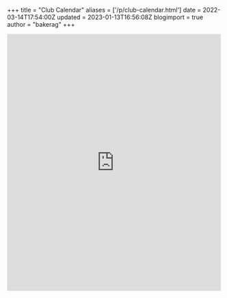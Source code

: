 +++
title = "Club Calendar"
aliases = ['/p/club-calendar.html']
date = 2022-03-14T17:54:00Z
updated = 2023-01-13T16:56:08Z
blogimport = true 
author = "bakerag"
+++

<iframe src="https://calendar.google.com/calendar/embed?height=600&wkst=1&ctz=America%2FPhoenix&bgcolor=%23ffffff&mode=AGENDA&showDate=0&showPrint=0&showTabs=0&showCalendars=0&showTz=0&showTitle=0&showNav=0&src=d2hpc2tleXJvd2JyZXdjbHViQGdtYWlsLmNvbQ&src=YzYxYTVjYmNjMjI1NzEzNTllMzdhZTZlNTFiYTM1YWZiOWRlZGZlMTA0ZDI3NWNiYjdiYTEwZTYyMDE2MTY4MEBncm91cC5jYWxlbmRhci5nb29nbGUuY29t&color=%237986CB&color=%23616161" style="border-width:0" width="500" height="600" frameborder="0" scrolling="no"></iframe>

